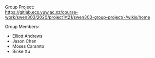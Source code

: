 Group Project: \
https://gitlab.ecs.vuw.ac.nz/course-work/swen303/2020/project1/t21/swen303-group-project/-/wikis/home

Group Members:
- Elliott Andrews
- Jason Chen
- Moses Caramto
- Binke Xu